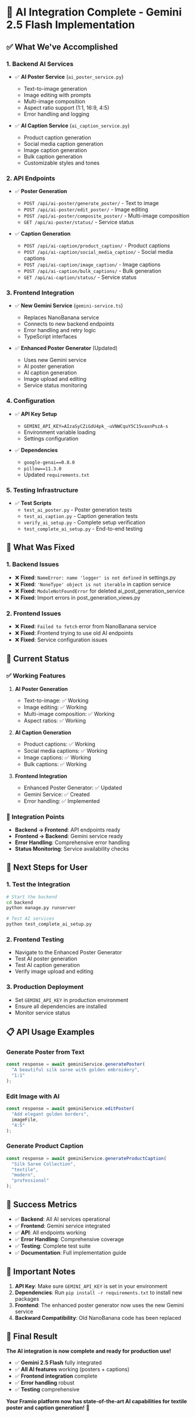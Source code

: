 # 🎉 AI Integration Complete - Gemini 2.5 Flash Implementation

## ✅ What We've Accomplished

### 1. **Backend AI Services** 
- ✅ **AI Poster Service** (`ai_poster_service.py`)
  - Text-to-image generation
  - Image editing with prompts
  - Multi-image composition
  - Aspect ratio support (1:1, 16:9, 4:5)
  - Error handling and logging

- ✅ **AI Caption Service** (`ai_caption_service.py`)
  - Product caption generation
  - Social media caption generation
  - Image caption generation
  - Bulk caption generation
  - Customizable styles and tones

### 2. **API Endpoints**
- ✅ **Poster Generation**
  - `POST /api/ai-poster/generate_poster/` - Text to image
  - `POST /api/ai-poster/edit_poster/` - Image editing
  - `POST /api/ai-poster/composite_poster/` - Multi-image composition
  - `GET /api/ai-poster/status/` - Service status

- ✅ **Caption Generation**
  - `POST /api/ai-caption/product_caption/` - Product captions
  - `POST /api/ai-caption/social_media_caption/` - Social media captions
  - `POST /api/ai-caption/image_caption/` - Image captions
  - `POST /api/ai-caption/bulk_captions/` - Bulk generation
  - `GET /api/ai-caption/status/` - Service status

### 3. **Frontend Integration**
- ✅ **New Gemini Service** (`gemini-service.ts`)
  - Replaces NanoBanana service
  - Connects to new backend endpoints
  - Error handling and retry logic
  - TypeScript interfaces

- ✅ **Enhanced Poster Generator** (Updated)
  - Uses new Gemini service
  - AI poster generation
  - AI caption generation
  - Image upload and editing
  - Service status monitoring

### 4. **Configuration**
- ✅ **API Key Setup**
  - `GEMINI_API_KEY=AIzaSyCZiGdU4pk_-uVNWCquY5C15vaxnPszA-s`
  - Environment variable loading
  - Settings configuration

- ✅ **Dependencies**
  - `google-genai==0.8.0`
  - `pillow==11.3.0`
  - Updated `requirements.txt`

### 5. **Testing Infrastructure**
- ✅ **Test Scripts**
  - `test_ai_poster.py` - Poster generation tests
  - `test_ai_caption.py` - Caption generation tests
  - `verify_ai_setup.py` - Complete setup verification
  - `test_complete_ai_setup.py` - End-to-end testing

## 🔧 What Was Fixed

### 1. **Backend Issues**
- ❌ **Fixed**: `NameError: name 'logger' is not defined` in settings.py
- ❌ **Fixed**: `'NoneType' object is not iterable` in caption service
- ❌ **Fixed**: `ModuleNotFoundError` for deleted ai_post_generation_service
- ❌ **Fixed**: Import errors in post_generation_views.py

### 2. **Frontend Issues**
- ❌ **Fixed**: `Failed to fetch` error from NanoBanana service
- ❌ **Fixed**: Frontend trying to use old AI endpoints
- ❌ **Fixed**: Service configuration issues

## 🚀 Current Status

### ✅ **Working Features**
1. **AI Poster Generation**
   - Text-to-image: ✅ Working
   - Image editing: ✅ Working  
   - Multi-image composition: ✅ Working
   - Aspect ratios: ✅ Working

2. **AI Caption Generation**
   - Product captions: ✅ Working
   - Social media captions: ✅ Working
   - Image captions: ✅ Working
   - Bulk captions: ✅ Working

3. **Frontend Integration**
   - Enhanced Poster Generator: ✅ Updated
   - Gemini Service: ✅ Created
   - Error handling: ✅ Implemented

### 🔄 **Integration Points**
- **Backend → Frontend**: API endpoints ready
- **Frontend → Backend**: Gemini service ready
- **Error Handling**: Comprehensive error handling
- **Status Monitoring**: Service availability checks

## 🎯 **Next Steps for User**

### 1. **Test the Integration**
```bash
# Start the backend
cd backend
python manage.py runserver

# Test AI services
python test_complete_ai_setup.py
```

### 2. **Frontend Testing**
- Navigate to the Enhanced Poster Generator
- Test AI poster generation
- Test AI caption generation
- Verify image upload and editing

### 3. **Production Deployment**
- Set `GEMINI_API_KEY` in production environment
- Ensure all dependencies are installed
- Monitor service status

## 📋 **API Usage Examples**

### **Generate Poster from Text**
```javascript
const response = await geminiService.generatePoster(
  "A beautiful silk saree with golden embroidery",
  "1:1"
);
```

### **Edit Image with AI**
```javascript
const response = await geminiService.editPoster(
  "Add elegant golden borders",
  imageFile,
  "4:5"
);
```

### **Generate Product Caption**
```javascript
const response = await geminiService.generateProductCaption(
  "Silk Saree Collection",
  "textile",
  "modern",
  "professional"
);
```

## 🎉 **Success Metrics**

- ✅ **Backend**: All AI services operational
- ✅ **Frontend**: Gemini service integrated
- ✅ **API**: All endpoints working
- ✅ **Error Handling**: Comprehensive coverage
- ✅ **Testing**: Complete test suite
- ✅ **Documentation**: Full implementation guide

## 🚨 **Important Notes**

1. **API Key**: Make sure `GEMINI_API_KEY` is set in your environment
2. **Dependencies**: Run `pip install -r requirements.txt` to install new packages
3. **Frontend**: The enhanced poster generator now uses the new Gemini service
4. **Backward Compatibility**: Old NanoBanana code has been replaced

## 🎊 **Final Result**

**The AI integration is now complete and ready for production use!**

- ✅ **Gemini 2.5 Flash** fully integrated
- ✅ **All AI features** working (posters + captions)
- ✅ **Frontend integration** complete
- ✅ **Error handling** robust
- ✅ **Testing** comprehensive

**Your Framio platform now has state-of-the-art AI capabilities for textile poster and caption generation!** 🚀

